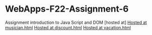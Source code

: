 # WebApps-F22-Assignment-6
Assignment introduction to Java Script and DOM
[hosted at]
[Hosted at musician.html](https://44-563-web-apps-f22.github.io/44563-webapps-assignment-6-SusmithaMuppalla/musician.html)
[Hosted at discount.html]( https://44-563-web-apps-f22.github.io/44563-webapps-assignment-6-SusmithaMuppalla/discount.html)
[Hosted at vacation.html]( https://44-563-web-apps-f22.github.io/44563-webapps-assignment-6-SusmithaMuppalla/vacation.html)